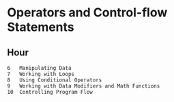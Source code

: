 # Operators and Control-flow Statements

## Hour

	6	Manipulating Data
	7	Working with Loops
	8	Using Conditional Operators
	9	Working with Data Modifiers and Math Functions
	10	Controlling Program Flow
